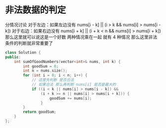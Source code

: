 # 非法数据的判定
分情况讨论
对于左边：如果左边没有 nums[i - k] || (i > k && nums[i] > nums[i - k])
对于右边：如果右边没有 nums[i + k] || (i + k < n && nums[i] > nums[i + k])
那么这里就可以说这是一个好数
两种情况乘在一起 就有 4 种情况
那么这里非法条件的判断就非常重要了
```cpp
class Solution {
public:
    int sumOfGoodNumbers(vector<int>& nums, int k) {
        int goodSum = 0;
        int n = nums.size();
        for (int i = 0; i < n; i++) {
            // 这里先判断 是否合法
            // 如果合法 那么再判断 nums[i] 是否是最大的
            if ((i < k || nums[i] > nums[i - k]) &&
                (i + k >= n || nums[i] > nums[i + k])) {
                    goodSum += nums[i];
                }
        }
        return goodSum;
    }
};
```